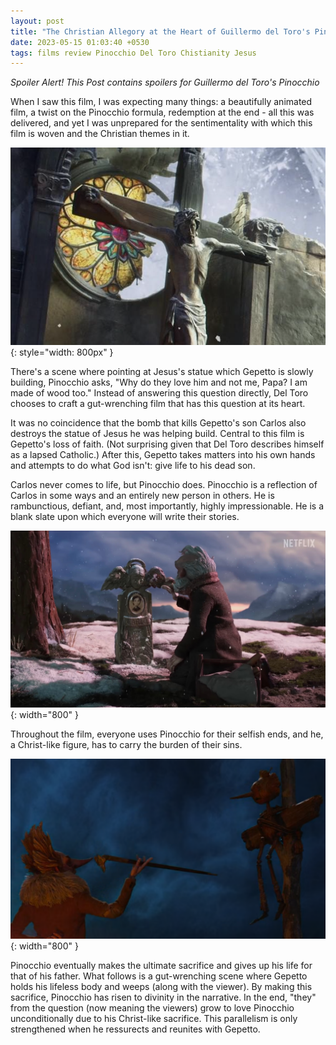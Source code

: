 ```yaml
---
layout: post
title: "The Christian Allegory at the Heart of Guillermo del Toro's Pinocchio"
date: 2023-05-15 01:03:40 +0530
tags: films review Pinocchio Del Toro Chistianity Jesus
---
```


*Spoiler Alert! This Post contains spoilers for Guillermo del Toro's Pinocchio*

When I saw this film, I was expecting many things: a beautifully animated film, a twist on the Pinocchio formula, redemption at the end - all this was delivered, and yet I was unprepared for the sentimentality with which this film is woven and the Christian themes in it.

![Jesus's statue](/assets/images/pinnocchio_jesus.png){: style="width: 800px" }

There's a scene where pointing at Jesus's statue which Gepetto is slowly building, Pinocchio asks, "Why do they love him and not me, Papa? I am made of wood too." Instead of answering this question directly, Del Toro chooses to craft a gut-wrenching film that has this question at its heart.

It was no coincidence that the bomb that kills Gepetto's son Carlos also destroys the statue of Jesus he was helping build. Central to this film is Gepetto's loss of faith. (Not surprising given that Del Toro describes himself as a lapsed Catholic.) After this, Gepetto takes matters into his own hands and attempts to do what God isn't: give life to his dead son.

Carlos never comes to life, but Pinocchio does. Pinocchio is a reflection of Carlos in some ways and an entirely new person in others. He is rambunctious, defiant, and, most importantly, highly impressionable. He is a blank slate upon which everyone will write their stories.

![Gepetto's grief over Carlos](/assets/images/pinnocchio_carlos.jpg){: width="800" }

Throughout the film, everyone uses Pinocchio for their selfish ends, and he, a Christ-like figure, has to carry the burden of their sins.

![A Christ-like figure](/assets/images/pinnochhio_on_cross.png){: width="800" }

Pinocchio eventually makes the ultimate sacrifice and gives up his life for that of his father. What follows is a gut-wrenching scene where Gepetto holds his lifeless body and weeps (along with the viewer). By making this sacrifice, Pinocchio has risen to divinity in the narrative. In the end, "they" from the question (now meaning the viewers) grow to love Pinocchio unconditionally due to his Christ-like sacrifice. This parallelism is only strengthened when he ressurects and reunites with Gepetto.

